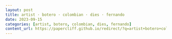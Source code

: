 ```yaml
---
layout: post
title: artist · botero · colombian · dies · fernando
date: 2023-09-15
categories: [artist, botero, colombian, dies, fernando]
content_url: https://papercliff.github.io/redirect/?q=artist+botero+colombian+dies+fernando&tbs=cdr:1,cd_min:9/14/2023,cd_max:9/16/2023
---
```

